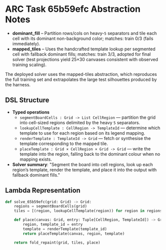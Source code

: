 # ARC Task 65b59efc Abstraction Notes

- **dominant_fill** – Partition rows/cols on heavy-`5` separators and tile each cell with its dominant non-background color; matches: train 0/3 (fails immediately).
- **mapped_tiles** – Uses the handcrafted template lookup per segmented cell with fallback dominant fills; matches: train 3/3, adopted for final solver (test projections yield 25×30 canvases consistent with observed training scaling).

The deployed solver uses the mapped-tiles abstraction, which reproduces the full training set and extrapolates the large test silhouettes produced by the harness.

## DSL Structure
- **Typed operations**
  - `segmentBoardCells : Grid -> List CellRegion` — partition the grid into cell-sized regions delimited by the heavy `5` separators.
  - `lookupCellTemplate : CellRegion -> TemplateId` — determine which template to use for each region based on its legend mapping.
  - `renderTemplate : TemplateId -> Grid` — fetch or synthesise the template corresponding to the mapped tile.
  - `placeTemplate : Grid × CellRegion × Grid -> Grid` — write the template into the region, falling back to the dominant colour when no mapping exists.
- **Solver summary**: "Segment the board into cell regions, look up each region’s template, render the template, and place it into the output with fallback dominant fills."

## Lambda Representation

```python
def solve_65b59efc(grid: Grid) -> Grid:
    regions = segmentBoardCells(grid)
    tiles = [(region, lookupCellTemplate(region)) for region in regions]

    def place(canvas: Grid, entry: Tuple[CellRegion, TemplateId]) -> Grid:
        region, template_id = entry
        template = renderTemplate(template_id)
        return placeTemplate(canvas, region, template)

    return fold_repaint(grid, tiles, place)
```
